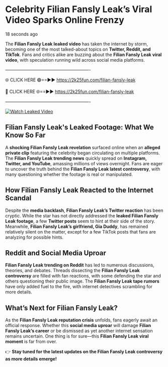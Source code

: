 # Celebrity Filian Fansly Leak’s Viral Video Sparks Online Frenzy

18 seconds ago

The **Filian Fansly Leak leaked video** has taken the internet by storm, becoming one of the most talked-about topics on **Twitter, Reddit, and TikTok**. Fans and critics alike are buzzing about the **Filian Fansly Leak viral video**, with speculation running wild across social media platforms.

———————————————————-

🌐 CLICK HERE 🟢==►► https://2k25fun.com/filian-fansly-leak

🔴 CLICK HERE 🌐==►► https://2k25fun.com/filian-fansly-leak

———————————————————-

[![Watch Leaked Video](https://miro.medium.com/v2/resize:fit:828/format:webp/1*cilzJN44JGOrTw9NJCrNHA.gif "Watch Leaked Video")](https://2k25fun.com/filian-fansly-leak)

## **Filian Fansly Leak's Leaked Footage: What We Know So Far**  
A **shocking Filian Fansly Leak revelation** surfaced online when an **alleged private clip** featuring the celebrity began circulating on multiple platforms. The **Filian Fansly Leak trending news** quickly spread on **Instagram, Twitter, and YouTube**, amassing millions of views overnight. Fans are eager to uncover the truth behind the **Filian Fansly Leak latest controversy**, with many questioning whether the footage is real or manipulated.  

## **How Filian Fansly Leak Reacted to the Internet Scandal**  
Despite the **media backlash**, **Filian Fansly Leak’s Twitter reaction** has been cryptic. While the star has not directly addressed the **leaked Filian Fansly Leak footage**, a few **Twitter posts** seem to hint at their side of the story. Meanwhile, **Filian Fansly Leak’s girlfriend, Gia Duddy**, has remained relatively silent on the matter, except for a few TikTok posts that fans are analyzing for possible hints.  

## **Reddit and Social Media Uproar**  
**Filian Fansly Leak trending on Reddit** has led to numerous discussions, theories, and debates. Threads dissecting the **Filian Fansly Leak controversy** are filled with fan reactions, with some defending the star and others questioning their public image. The **Filian Fansly Leak tape rumors** have only added fuel to the fire, with internet detectives scrambling for more details.  

## **What’s Next for Filian Fansly Leak?**  
As the **Filian Fansly Leak reputation crisis** unfolds, fans eagerly await an official response. Whether this **social media uproar** will damage **Filian Fansly Leak’s career** or be dismissed as yet another internet sensation remains uncertain. One thing is for sure—this **Filian Fansly Leak viral moment** is far from over.  

👉 **Stay tuned for the latest updates on the Filian Fansly Leak controversy as more details emerge!**  